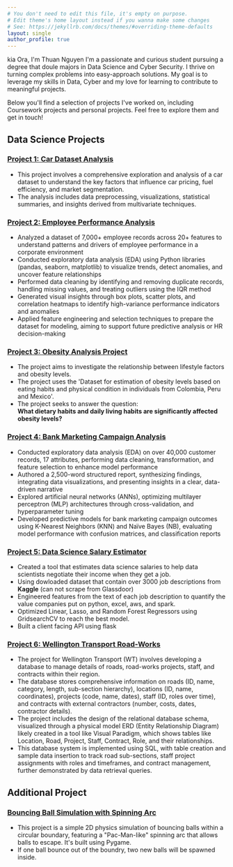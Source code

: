 ```yaml
---
# You don't need to edit this file, it's empty on purpose.
# Edit theme's home layout instead if you wanna make some changes
# See: https://jekyllrb.com/docs/themes/#overriding-theme-defaults
layout: single
author_profile: true
---
```

kia Ora, I'm Thuan Nguyen
I'm a passionate and curious student pursuing a degree that doule majors in Data Science and Cyber Security. I thrive on turning complex problems into easy-approach solutions. My goal is to leverage my skills in Data, Cyber and my love for learning to contribute to meaningful projects.

Below you'll find a selection of projects I've worked on, including Coursework projects and personal projects. Feel free to explore them and get in touch!

## Data Science Projects 

### [Project 1: Car Dataset Analysis](https://github.com/NguyenThuan-data/School_Project_1_Car_Analysis-)
* This project involves a comprehensive exploration and analysis of a car dataset to understand the key factors that influence car pricing, fuel efficiency, and market segmentation.
* The analysis includes data preprocessing, visualizations, statistical summaries, and insights derived from multivariate techniques.

### [Project 2: Employee Performance Analysis](https://github.com/NguyenThuan-data/School_Project_2_Employee_Performance_Analysis)
* Analyzed a dataset of 7,000+ employee records across 20+ features to understand patterns and drivers of employee performance in a corporate environment
* Conducted exploratory data analysis (EDA) using Python libraries (pandas, seaborn, matplotlib) to visualize trends, detect anomalies, and uncover feature relationships
* Performed data cleaning by identifying and removing duplicate records, handling missing values, and treating outliers using the IQR method
* Generated visual insights through box plots, scatter plots, and correlation heatmaps to identify high-variance performance indicators and anomalies
* Applied feature engineering and selection techniques to prepare the dataset for modeling, aiming to support future predictive analysis or HR decision-making

### [Project 3: Obesity Analysis Project](https://github.com/NguyenThuan-data/School_Project_3_ObesityAnalysis)
* The project aims to investigate the relationship between lifestyle factors and obesity levels.
* The project uses the 'Dataset for estimation of obesity levels based on eating habits and physical condition in individuals from Colombia, Peru and Mexico'.
* The project seeks to answer the question:  
**What dietary habits and daily living habits are significantly affected obesity levels?**

### [Project 4: Bank Marketing Campaign Analysis](https://github.com/NguyenThuan-data/School_Project_4_Bank_Analysis)
*	Conducted exploratory data analysis (EDA) on over 40,000 customer records, 17 attributes, performing data cleaning, transformation, and feature selection to enhance model performance
*	Authored a 2,500-word structured report, synthesizing findings, integrating data visualizations, and presenting insights in a clear, data-driven narrative
*	Explored artificial neural networks (ANNs), optimizing multilayer perceptron (MLP) architectures through cross-validation, and hyperparameter tuning
*	Developed predictive models for bank marketing campaign outcomes using K-Nearest Neighbors (KNN) and Naïve Bayes (NB), evaluating model performance with confusion matrices, and classification reports

### [Project 5: Data Science Salary Estimator](https://github.com/NguyenThuan-data/ds_salary_proj)
* Created a tool that estimates data science salaries to help data scientists negotiate their income when they get a job.
* Using dowloaded dataset that contain over 3000 job descriptions from **Kaggle** (can not scrape from Glassdoor)
* Engineered features from the text of each job description to quantify the value companies put on python, excel, aws, and spark. 
* Optimized Linear, Lasso, and Random Forest Regressors using GridsearchCV to reach the best model. 
* Built a client facing API using flask

### [Project 6: Wellington Transport Road-Works](https://github.com/NguyenThuan-data/Database_schoolPro_1)
* The project for Wellington Transport (WT) involves developing a database to manage details of roads, road-works projects, staff, and contracts within their region.
* The database stores comprehensive information on roads (ID, name, category, length, sub-section hierarchy), locations (ID, name, coordinates), projects (code, name, dates), staff (ID, roles over time), and contracts with external contractors (number, costs, dates, contractor details).
* The project includes the design of the relational database schema, visualized through a physical model ERD (Entity Relationship Diagram) likely created in a tool like Visual Paradigm, which shows tables like Location, Road, Project, Staff, Contract, Role, and their relationships.
* This database system is implemented using SQL, with table creation and sample data insertion to track road sub-sections, staff project assignments with roles and timeframes, and contract management, further demonstrated by data retrieval queries.


## Additional Project

### [Bouncing Ball Simulation with Spinning Arc](https://github.com/NguyenThuan-data/bouncing_ball/tree/master)
* This project is a simple 2D physics simulation of bouncing balls within a circular boundary, featuring a "Pac-Man-like" spinning arc that allows balls to escape. It's built using Pygame.
* If one ball bounce out of the boundry, two new balls will be spawned inside.
